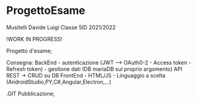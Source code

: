 # ProgettoEsame
Musitelli Davide Luigi Classe 5ID 2021/2022

!WORK IN PROGRESS!

Progetto d'esame;

Consegna:
BackEnd
        - autenticazione (JWT --> OAuth0-2 - Access token - Refresh token)
        - gestione dati (DB mariaDB sul proprio argomento)
                API REST -> CRUD su DB
FrontEnd
        - HTML/JS
        - Linguaggio a scelta (AndroidStudio,PY,C#,Angular,Electron,...)

.GIT
Pubblicazione;
